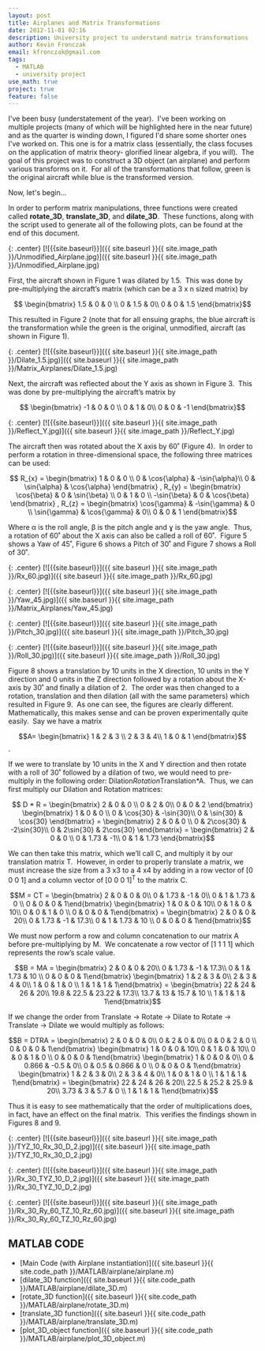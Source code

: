 ```yaml
---
layout: post
title: Airplanes and Matrix Transformations
date: 2012-11-01 02:16
description: University project to understand matrix transformations
author: Kevin Fronczak
email: kfronczak@gmail.com
tags:
  - MATLAB
  - university project
use_math: true
project: true
feature: false
---
```


I've been busy (understatement of the year).  I've been working on multiple projects (many of which will be highlighted here in the near future) and as the quarter is winding down, I figured I'd share some shorter ones I've worked on. This one is for a matrix class (essentially, the class focuses on the application of matrix theory- glorified linear algebra, if you will).  The goal of this project was to construct a 3D object (an airplane) and perform various transforms on it.  For all of the transformations that follow, green is the original aircraft while blue is the transformed version.

Now, let's begin...

In order to perform matrix manipulations, three functions were created called **rotate_3D**, **translate_3D**, and **dilate_3D**.  These functions, along with the script used to generate all of the following plots, can be found at the end of this document.

{: .center}
[![{{site.baseurl}}]({{ site.baseurl }}{{ site.image_path }}/Unmodified_Airplane.jpg)]({{ site.baseurl }}{{ site.image_path }}/Unmodified_Airplane.jpg)

First, the aircraft shown in Figure 1 was dilated by 1.5.  This was done by pre-multiplying the aircraft’s matrix (which can be a 3 x n sized matrix) by

$$ \begin{bmatrix} 1.5 & 0 & 0 \\ 0 & 1.5 & 0\\ 0 & 0 & 1.5 \end{bmatrix}$$

This resulted in Figure 2 (note that for all ensuing graphs, the blue aircraft is the transformation while the green is the original, unmodified, aircraft (as shown in Figure 1).

{: .center}
[![{{site.baseurl}}]({{ site.baseurl }}{{ site.image_path }}/Dilate_1.5.jpg)]({{ site.baseurl }}{{ site.image_path }}/Matrix_Airplanes/Dilate_1.5.jpg)

Next, the aircraft was reflected about the Y axis as shown in Figure 3.  This was done by pre-multiplying the aircraft’s matrix by

$$ \begin{bmatrix} -1 & 0 & 0 \\ 0 & 1 & 0\\ 0 & 0 & -1 \end{bmatrix}$$

{: .center}
[![{{site.baseurl}}]({{ site.baseurl }}{{ site.image_path }}/Reflect_Y.jpg)]({{ site.baseurl }}{{ site.image_path }}/Reflect_Y.jpg)

The aircraft then was rotated about the X axis by 60˚ (Figure 4).  In order to perform a rotation in three-dimensional space, the following three matrices can be used:

$$ R_{x} = \begin{bmatrix} 1 & 0 & 0 \\ 0 & \cos{\alpha} & -\sin{\alpha}\\ 0 & \sin{\alpha} & \cos{\alpha} \end{bmatrix} , R_{y} = \begin{bmatrix} \cos{\beta} & 0 & \sin{\beta} \\ 0 & 1 & 0 \\ -\sin{\beta} & 0 & \cos{\beta} \end{bmatrix} , R_{z} = \begin{bmatrix} \cos{\gamma} & -\sin{\gamma} & 0 \\ \sin{\gamma} & \cos{\gamma} & 0\\ 0 & 0 & 1 \end{bmatrix}$$

Where α is the roll angle, β is the pitch angle and ɣ is the yaw angle.  Thus, a rotation of 60˚ about the X axis can also be called a roll of 60˚.  Figure 5 shows a Yaw of 45˚, Figure 6 shows a Pitch of 30˚ and Figure 7 shows a Roll of 30˚.

{: .center}
[![{{site.baseurl}}]({{ site.baseurl }}{{ site.image_path }}/Rx_60.jpg)]({{ site.baseurl }}{{ site.image_path }}/Rx_60.jpg)

{: .center}
[![{{site.baseurl}}]({{ site.baseurl }}{{ site.image_path }}/Yaw_45.jpg)]({{ site.baseurl }}{{ site.image_path }}/Matrix_Airplanes/Yaw_45.jpg)

{: .center}
[![{{site.baseurl}}]({{ site.baseurl }}{{ site.image_path }}/Pitch_30.jpg)]({{ site.baseurl }}{{ site.image_path }}/Pitch_30.jpg)

{: .center}
[![{{site.baseurl}}]({{ site.baseurl }}{{ site.image_path }}/Roll_30.jpg)]({{ site.baseurl }}{{ site.image_path }}/Roll_30.jpg)

Figure 8 shows a translation by 10 units in the X direction, 10 units in the Y direction and 0 units in the Z direction followed by a rotation about the X-axis by 30˚ and finally a dilation of 2.  The order was then changed to a rotation, translation and then dilation (all with the same parameters) which resulted in Figure 9.  As one can see, the figures are clearly different.  Mathematically, this makes sense and can be proven experimentally quite easily.  Say we have a matrix 

$$A= \begin{bmatrix} 1 & 2 & 3 \\ 2 & 3 & 4\\ 1 & 0 & 1 \end{bmatrix}$$ . 

If we were to translate by 10 units in the X and Y direction and then rotate with a roll of 30˚ followed by a dilation of two, we would need to pre-multiply in the following order: Dilation*Rotation*Translation*A.  Thus, we can first multiply our Dilation and Rotation matrices:

$$ D * R = \begin{bmatrix} 2 & 0 & 0 \\ 0 & 2 & 0\\ 0 & 0 & 2 \end{bmatrix} \begin{bmatrix} 1 & 0 & 0 \\ 0 & \cos{30} & -\sin{30}\\ 0 & \sin{30} & \cos{30} \end{bmatrix} = \begin{bmatrix} 2 & 0 & 0 \\ 0 & 2\cos{30} & -2\sin{30}\\ 0 & 2\sin{30} & 2\cos{30} \end{bmatrix} = \begin{bmatrix} 2 & 0 & 0 \\ 0 & 1.73 & -1\\ 0 & 1 & 1.73 \end{bmatrix}$$

We can then take this matrix, which we’ll call C, and multiply it by our translation matrix T.  However, in order to properly translate a matrix, we must increase the size from a 3 x3 to a 4 x4 by adding in a row vector of [0 0 0 1] and a column vector of [0 0 0 1]<sup>T</sup> to the matrix C.

$$M = CT = \begin{bmatrix} 2 & 0 & 0 & 0\\ 0 & 1.73 & -1 & 0\\ 0 & 1 & 1.73 & 0 \\ 0 & 0 & 0 & 1\end{bmatrix} \begin{bmatrix} 1 & 0 & 0 & 10\\ 0 & 1 & 0 & 10\\ 0 & 0 & 1 & 0 \\ 0 & 0 & 0 & 1\end{bmatrix} = \begin{bmatrix} 2 & 0 & 0 & 20\\ 0 & 1.73 & -1 & 17.3\\ 0 & 1 & 1.73 & 10 \\ 0 & 0 & 0 & 1\end{bmatrix}$$

We must now perform a row and column concatenation to our matrix A before pre-multiplying by M.  We concatenate a row vector of [1 1 1 1] which represents the row’s scale value.

$$B = MA = \begin{bmatrix} 2 & 0 & 0 & 20\\ 0 & 1.73 & -1 & 17.3\\ 0 & 1 & 1.73 & 10 \\ 0 & 0 & 0 & 1\end{bmatrix} \begin{bmatrix} 1 & 2 & 3 & 0\\ 2 & 3 & 4 & 0\\ 1 & 0 & 1 & 0 \\ 1 & 1 & 1 & 1\end{bmatrix} = \begin{bmatrix} 22 & 24 & 26 & 20\\ 19.8 & 22.5 & 23.22 & 17.3\\ 13.7 & 13 & 15.7 & 10 \\ 1 & 1 & 1 & 1\end{bmatrix}$$

If we change the order from Translate -> Rotate -> Dilate to Rotate -> Translate -> Dilate we would multiply as follows:

$$B = DTRA = \begin{bmatrix} 2 & 0 & 0 & 0\\ 0 & 2 & 0 & 0\\ 0 & 0 & 2 & 0 \\ 0 & 0 & 0 & 1\end{bmatrix} \begin{bmatrix} 1 & 0 & 0 & 10\\ 0 & 1 & 0 & 10\\ 0 & 0 & 1 & 0 \\ 0 & 0 & 0 & 1\end{bmatrix} \begin{bmatrix} 1 & 0 & 0 & 0\\ 0 & 0.866 & -0.5 & 0\\ 0 & 0.5 & 0.866 & 0 \\ 0 & 0 & 0 & 1\end{bmatrix} \begin{bmatrix} 1 & 2 & 3 & 0\\ 2 & 3 & 4 & 0\\ 1 & 0 & 1 & 0 \\ 1 & 1 & 1 & 1\end{bmatrix} = \begin{bmatrix} 22 & 24 & 26 & 20\\ 22.5 & 25.2 & 25.9 & 20\\ 3.73 & 3 & 5.7 & 0 \\ 1 & 1 & 1 & 1\end{bmatrix}$$

Thus it is easy to see mathematically that the order of multiplications does, in fact, have an effect on the final matrix.  This verifies the findings shown in Figures 8 and 9.

{: .center}
[![{{site.baseurl}}]({{ site.baseurl }}{{ site.image_path }}/TYZ_10_Rx_30_D_2.jpg)]({{ site.baseurl }}{{ site.image_path }}/TYZ_10_Rx_30_D_2.jpg)

{: .center}
[![{{site.baseurl}}]({{ site.baseurl }}{{ site.image_path }}/Rx_30_TYZ_10_D_2.jpg)]({{ site.baseurl }}{{ site.image_path }}/Rx_30_TYZ_10_D_2.jpg)

{: .center}
[![{{site.baseurl}}]({{ site.baseurl }}{{ site.image_path }}/Rx_30_Ry_60_TZ_10_Rz_60.jpg)]({{ site.baseurl }}{{ site.image_path }}/Rx_30_Ry_60_TZ_10_Rz_60.jpg)

## MATLAB CODE

* [Main Code (with Airplane instantiation)]({{ site.baseurl }}{{ site.code_path }}/MATLAB/airplane/airplane.m)
* [dilate_3D function]({{ site.baseurl }}{{ site.code_path }}/MATLAB/airplane/dilate_3D.m)
* [rotate_3D function]({{ site.baseurl }}{{ site.code_path }}/MATLAB/airplane/rotate_3D.m)
* [translate_3D function]({{ site.baseurl }}{{ site.code_path }}/MATLAB/airplane/translate_3D.m)
* [plot_3D_object function]({{ site.baseurl }}{{ site.code_path }}/MATLAB/airplane/plot_3D_object.m)
